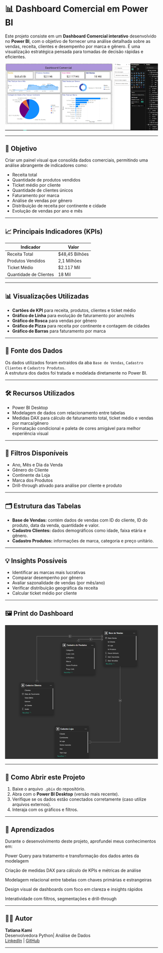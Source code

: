# 📊 Dashboard Comercial em Power BI

Este projeto consiste em um **Dashboard Comercial interativo** desenvolvido no **Power BI**, com o objetivo de fornecer uma análise detalhada sobre as vendas, receita, clientes e desempenho por marca e gênero. É uma visualização estratégica pensada para tomadas de decisão rápidas e eficientes.



![Dashboard Comercial em Power BI](./Graf.png)

---

## 🚀 Objetivo

Criar um painel visual que consolida dados comerciais, permitindo uma análise abrangente de indicadores como:
- Receita total
- Quantidade de produtos vendidos
- Ticket médio por cliente
- Quantidade de clientes únicos
- Faturamento por marca
- Análise de vendas por gênero
- Distribuição de receita por continente e cidade
- Evolução de vendas por ano e mês

---

## 📈 Principais Indicadores (KPIs)

| Indicador              | Valor         |
|------------------------|---------------|
| Receita Total          | $48,45 Bilhões |
| Produtos Vendidos      | 2,1 Milhões    |
| Ticket Médio           | $2.117 Mil     |
| Quantidade de Clientes | 18 Mil         |

---

## 📊 Visualizações Utilizadas

- **Cartões de KPI** para receita, produtos, clientes e ticket médio  
- **Gráfico de Linha** para evolução de faturamento por ano/mês  
- **Gráfico de Rosca** para vendas por gênero  
- **Gráfico de Pizza** para receita por continente e contagem de cidades  
- **Gráfico de Barras** para faturamento por marca  

---

## 🧾 Fonte dos Dados

Os dados utilizados foram extraídos da aba `Base de Vendas`, `Cadastro Clientes` e `Cadastro Produtos`.  
A estrutura dos dados foi tratada e modelada diretamente no Power BI.

---

## 🛠️ Recursos Utilizados

- Power BI Desktop  
- Modelagem de dados com relacionamento entre tabelas  
- Medidas DAX para cálculo de faturamento total, ticket médio e vendas por marca/gênero  
- Formatação condicional e paleta de cores amigável para melhor experiência visual  

---

## 🧩 Filtros Disponíveis

- Ano, Mês e Dia da Venda  
- Gênero do Cliente  
- Continente da Loja  
- Marca dos Produtos  
- Drill-through ativado para análise por cliente e produto  

---

## 🗂️ Estrutura das Tabelas

- **Base de Vendas:** contém dados de vendas com ID do cliente, ID do produto, data da venda, quantidade e valor.  
- **Cadastro Clientes:** dados demográficos como idade, faixa etária e gênero.  
- **Cadastro Produtos:** informações de marca, categoria e preço unitário.

---

## 💡 Insights Possíveis

- Identificar as marcas mais lucrativas  
- Comparar desempenho por gênero  
- Avaliar sazonalidade de vendas (por mês/ano)  
- Verificar distribuição geográfica da receita  
- Calcular ticket médio por cliente

---

## 🖼️ Print do Dashboard

![Dashboard Comercial em Power BI](./f2.png)

---

## 📌 Como Abrir este Projeto

1. Baixe o arquivo `.pbix` do repositório.
2. Abra com o **Power BI Desktop** (versão mais recente).
3. Verifique se os dados estão conectados corretamente (caso utilize arquivos externos).
4. Interaja com os gráficos e filtros.

---

## 🧠 Aprendizados

Durante o desenvolvimento deste projeto, aprofundei meus conhecimentos em:

Power Query para tratamento e transformação dos dados antes da modelagem

Criação de medidas DAX para cálculo de KPIs e métricas de análise

Modelagem relacional entre tabelas com chaves primárias e estrangeiras

Design visual de dashboards com foco em clareza e insights rápidos

Interatividade com filtros, segmentações e drill-through

---

## 🧑‍💻 Autor

**Tatiana Kami**  
Desenvolvedora Python| Análise de Dados  
[LinkedIn](https://www.linkedin.com/in/Tatiana-Kami/) | [GitHub](https://github.com/Tatianakami)

---

